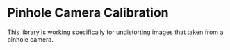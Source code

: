 # Pinhole Camera Calibration
This library is working specifically for undistorting images that taken from a pinhole camera.


